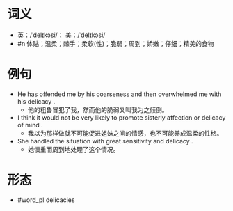 # 词义
- 英：/ˈdelɪkəsi/； 美：/ˈdelɪkəsi/
- #n 体贴；温柔；棘手；柔软(性)；脆弱；周到；娇嫩；仔细；精美的食物
# 例句
- He has offended me by his coarseness and then overwhelmed me with his delicacy .
	- 他的粗鲁冒犯了我，然而他的脆弱又叫我为之倾倒。
- I think it would not be very likely to promote sisterly affection or delicacy of mind .
	- 我以为那样做就不可能促进姐妹之间的情感，也不可能养成温柔的性格。
- She handled the situation with great sensitivity and delicacy .
	- 她慎重而周到地处理了这个情况。
# 形态
- #word_pl delicacies
